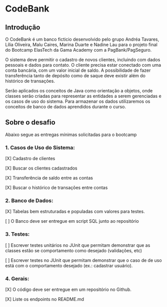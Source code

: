 # CodeBank

## Introdução

O CodeBank é um banco ficticio desenvolvido pelo grupo Andréa Tavares, Lília Oliveira, Malu Caires, Marina Duarte e Nadine Lau para o projeto final do Bootcamp ElasTech da Gama Academy com a PagBank/PagSeguro.

O sistema deve permitir o cadastro de novos clientes, incluindo com dados pessoais e dados para contato. O cliente precisa estar conectado com uma conta bancária, com um valor inicial de saldo. A possibilidade de fazer transferência tanto de depósito como de saque deve existir além do histórico de transações.

Serão aplicados os conceitos de Java como orientação a objetos, onde classes serão criadas para representar as entidades a serem gerenciadas e os casos de uso do sistema. Para armazenar os dados utilizaremos os conceitos de banco de dados aprendidos durante o curso.

## Sobre o desafio
Abaixo segue as entregas mínimas solicitadas para o bootcamp

### 1. Casos de Uso do Sistema:
[X] Cadastro de clientes

[X] Buscar os clientes cadastrados

[X] Transferência de saldo entre as contas

[X] Buscar o histórico de transações entre contas

### 2. Banco de Dados:
[X] Tabelas bem estruturadas e populadas com valores para testes.

[ ] O Banco deve ser entregue em script SQL junto ao repositório

### 3. Testes:
[ ] Escrever testes unitários no JUnit que permitam demonstrar que as classes estão se comportamento como desejado (validações, etc)

[ ] Escrever testes no JUnit que permitam demonstrar que o caso de de uso está com o comportamento desejado (ex.: cadastrar usuário).

### 4. Gerais:
[X] O código deve ser entregue em um repositório no Github.

[X] Liste os endpoints no README.md
